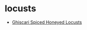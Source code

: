 # locusts

 * [Ghiscari Spiced Honeyed Locusts](index/g/ghiscari-spiced-honeyed-locusts-395309.json)
